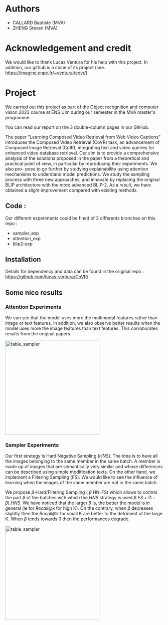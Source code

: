 # Authors
* CALLARD Baptiste (MVA)
* ZHENG Steven (MVA)

# Acknowledgement and credit
We would like to thank Lucas Ventura for his help with this project. In addition, our github is a clone of its project (see. https://imagine.enpc.fr/~ventural/covr/).

# Project

We carried out this project as part of the Object recognition and computer vision 2023 course at ENS Ulm during our semester in the MVA master's programme.

You can read our report on the 3 double-column pages in our GitHub.

The paper ”Learning Composed Video Retrieval from Web Video Captions” introduces the Composed Video Retrieval (CoVR) task, an advancement of Composed Image Retrieval (CoIR), integrating text and video queries for enhanced video database retrieval. Our aim is to provide a comprehensive analysis of the solutions proposed in the paper from a theoretical and practical point of view, in particular by reproducing their experiments. We also pro- pose to go further by studying explainability using attention mechanisms to understand model predictions. We study the sampling process with three new approaches, and innovate by replacing the original BLIP architecture with the more advanced BLIP-2. As a result, we have obtained a slight improvement compared with existing methods.

## Code : 

Our different experiments could be fined of 3 differents branches on this repo : 
* sampler_exp
* attention_exp
* blip2-exp

## Installation

Details for dependency and data can be found in the original repo : https://github.com/lucas-ventura/CoVR/

## Some nice results 

### Attention Experiments

We can see that the model uses more the multimodal features rather than image or text features. In addition, we also observe better results when the model uses more the image features than text features. This corroborates results from the original papers.

<img src="https://github.com/b-ptiste/Composed-Image-Retrieval/assets/75781257/8b3b0d36-a586-4d23-955e-2a38655807c8" width="300" alt="table_sampler">

### Sampler Experiments

Our first strategy is Hard Negative Sampling ($\textit{HNS}$). The idea is to have all the images belonging to the same member in the same batch. A member is made up of images that are semantically very similar and whose differences can be described using simple modification texts. On the other hand, we implement a Filtering Sampling ($\textit{FS}$). We would like to see the influence of learning when the images of the same member are not in the same batch. 

We propose $\beta$-Hard/Filtering Sampling ( $\beta$ HN-FS) which allows to control the part $\beta$ of the batches with which the $\textit{HNS}$ strategy is used $\beta .\textit{FS} + (1- \beta) . \textit{HNS}$. We have noticed that the larger $\beta$ is, the better the model is in general (ie for $Recall$@k for high K). On the contrary, when $\beta$ decreases slightly then the $Recall$@k for small K are better to the detriment of the large K. When $\beta$ tends towards 0 then the performances degrade. 

<img src="https://github.com/b-ptiste/Composed-Image-Retrieval/assets/75781257/e83c10c8-1746-4190-b157-132c92dbfbb6" width="300" alt="table_sampler">


